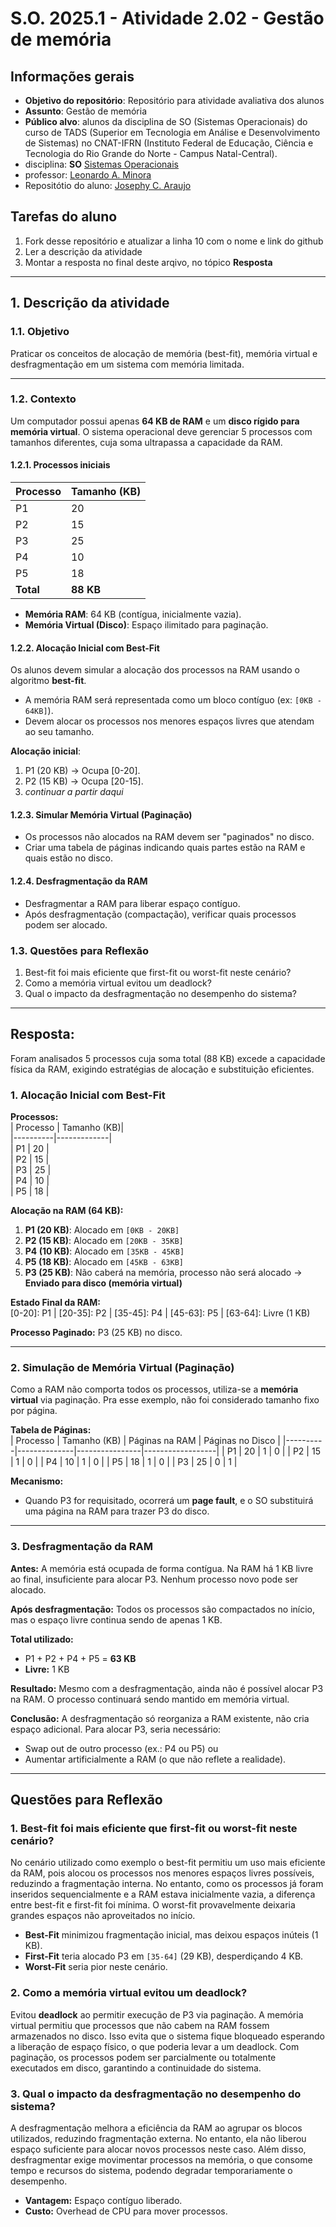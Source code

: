 # S.O. 2025.1 - Atividade 2.02 - Gestão de memória

## Informações gerais

- **Objetivo do repositório**: Repositório para atividade avaliativa dos alunos
- **Assunto**: Gestão de memória
- **Público alvo**: alunos da disciplina de SO (Sistemas Operacionais) do curso de TADS (Superior em Tecnologia em Análise e Desenvolvimento de Sistemas) no CNAT-IFRN (Instituto Federal de Educação, Ciência e Tecnologia do Rio Grande do Norte - Campus Natal-Central).
- disciplina: **SO** [Sistemas Operacionais](https://github.com/sistemas-operacionais/)
- professor: [Leonardo A. Minora](https://github.com/leonardo-minora)
- Repositótio do aluno: [Josephy C. Araujo](https://github.com/josephyaraujo)

## Tarefas do aluno
1. Fork desse repositório e atualizar a linha 10 com o nome e link do github
2. Ler a descrição da atividade
3. Montar a resposta no final deste arqivo, no tópico **Resposta**

---

## 1. Descrição da atividade
### 1.1. Objetivo
Praticar os conceitos de alocação de memória (best-fit), memória virtual e desfragmentação em um sistema com memória limitada.

---

### 1.2. Contexto
Um computador possui apenas **64 KB de RAM** e um **disco rígido para memória virtual**. O sistema operacional deve gerenciar 5 processos com tamanhos diferentes, cuja soma ultrapassa a capacidade da RAM.

#### 1.2.1. Processos iniciais

| Processo | Tamanho (KB) |
|----------|-------------|
| P1       | 20          |
| P2       | 15          |
| P3       | 25          |
| P4       | 10          |
| P5       | 18          |
| **Total**| **88 KB**   |

- **Memória RAM**: 64 KB (contígua, inicialmente vazia).  
- **Memória Virtual (Disco)**: Espaço ilimitado para paginação.

#### 1.2.2. Alocação Inicial com Best-Fit
Os alunos devem simular a alocação dos processos na RAM usando o algoritmo **best-fit**.  
- A memória RAM será representada como um bloco contíguo (ex: `[0KB - 64KB]`).  
- Devem alocar os processos nos menores espaços livres que atendam ao seu tamanho.  

**Alocação inicial**:  
1. P1 (20 KB) → Ocupa [0-20].  
2. P2 (15 KB) → Ocupa [20-15].  
3. _continuar a partir daqui_

#### 1.2.3. Simular Memória Virtual (Paginação)
- Os processos não alocados na RAM devem ser "paginados" no disco.  
- Criar uma tabela de páginas indicando quais partes estão na RAM e quais estão no disco.  

#### 1.2.4. Desfragmentação da RAM
- Desfragmentar a RAM para liberar espaço contíguo.
- Após desfragmentação (compactação), verificar quais processos podem ser alocado.  

### 1.3. Questões para Reflexão
1. Best-fit foi mais eficiente que first-fit ou worst-fit neste cenário?  
2. Como a memória virtual evitou um deadlock?  
3. Qual o impacto da desfragmentação no desempenho do sistema?  

---

## Resposta:
Foram analisados 5 processos cuja soma total (88 KB) excede a capacidade física da RAM, exigindo estratégias de alocação e substituição eficientes.

### **1. Alocação Inicial com Best-Fit**  
**Processos:**  
| Processo | Tamanho (KB)|  
|----------|-------------|  
| P1       | 20          |  
| P2       | 15          |  
| P3       | 25          |  
| P4       | 10          |  
| P5       | 18          |  

**Alocação na RAM (64 KB):**  
1. **P1 (20 KB)**: Alocado em `[0KB - 20KB]`  
2. **P2 (15 KB)**: Alocado em `[20KB - 35KB]`     
3. **P4 (10 KB)**: Alocado em `[35KB - 45KB]`  
4. **P5 (18 KB)**: Alocado em `[45KB - 63KB]`
5. **P3 (25 KB)**: Não caberá na memória, processo não será alocado → **Enviado para disco (memória virtual)**

**Estado Final da RAM:**  
[0-20]: P1 | [20-35]: P2 | [35-45]: P4 | [45-63]: P5 | [63-64]: Livre (1 KB)

**Processo Paginado:** P3 (25 KB) no disco.  

---

### **2. Simulação de Memória Virtual (Paginação)**  
Como a RAM não comporta todos os processos, utiliza-se a **memória virtual** via paginação. Pra esse exemplo, não foi considerado tamanho fixo por página.

**Tabela de Páginas:**  
| Processo | Tamanho (KB) | Páginas na RAM | Páginas no Disco |
|----------|--------------|----------------|------------------|
| P1       | 20           | 1              | 0                |
| P2       | 15           | 1              | 0                |
| P4       | 10           | 1              | 0                |
| P5       | 18           | 1              | 0                |
| P3       | 25           | 0              | 1                |

**Mecanismo:**  
- Quando P3 for requisitado, ocorrerá um **page fault**, e o SO substituirá uma página na RAM para trazer P3 do disco.  

---

### **3. Desfragmentação da RAM**  
**Antes:** A memória está ocupada de forma contígua. Na RAM há 1 KB livre ao final, insuficiente para alocar P3. Nenhum processo novo pode ser alocado.  

**Após desfragmentação:** Todos os processos são compactados no início, mas o espaço livre continua sendo de apenas 1 KB.

**Total utilizado:**  
- P1 + P2 + P4 + P5 = **63 KB**  
- **Livre:** 1 KB

**Resultado:** Mesmo com a desfragmentação, ainda não é possível alocar P3 na RAM. O processo continuará sendo mantido em memória virtual.

**Conclusão:** 
A desfragmentação só reorganiza a RAM existente, não cria espaço adicional.
Para alocar P3, seria necessário:
- Swap out de outro processo (ex.: P4 ou P5) ou
- Aumentar artificialmente a RAM (o que não reflete a realidade).

---

## **Questões para Reflexão**  

### **1. Best-fit foi mais eficiente que first-fit ou worst-fit neste cenário?**  
No cenário utilizado como exemplo o best-fit permitiu um uso mais eficiente da RAM, pois alocou os processos nos menores espaços livres possíveis, reduzindo a fragmentação interna. No entanto, como os processos já foram inseridos sequencialmente e a RAM estava inicialmente vazia, a diferença entre best-fit e first-fit foi mínima. O worst-fit provavelmente deixaria grandes espaços não aproveitados no início.
- **Best-Fit** minimizou fragmentação inicial, mas deixou espaços inúteis (1 KB).  
- **First-Fit** teria alocado P3 em `[35-64]` (29 KB), desperdiçando 4 KB.  
- **Worst-Fit** seria pior neste cenário.  

### **2. Como a memória virtual evitou um deadlock?**  
Evitou **deadlock** ao permitir execução de P3 via paginação. A memória virtual permitiu que processos que não cabem na RAM fossem armazenados no disco. Isso evita que o sistema fique bloqueado esperando a liberação de espaço físico, o que poderia levar a um deadlock. Com paginação, os processos podem ser parcialmente ou totalmente executados em disco, garantindo a continuidade do sistema.   

### **3. Qual o impacto da desfragmentação no desempenho do sistema?**  
A desfragmentação melhora a eficiência da RAM ao agrupar os blocos utilizados, reduzindo fragmentação externa. No entanto, ela não liberou espaço suficiente para alocar novos processos neste caso. Além disso, desfragmentar exige movimentar processos na memória, o que consome tempo e recursos do sistema, podendo degradar temporariamente o desempenho.
- **Vantagem:** Espaço contíguo liberado.  
- **Custo:** Overhead de CPU para mover processos.  
